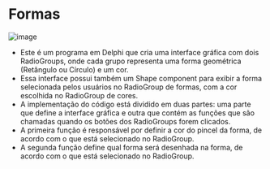 # Formas

![image](https://github.com/hqnicolas/Delphi7Exercices/assets/41456803/df2c6fd3-7e99-4f0f-a665-2db87bacddcc)

- Este é um programa em Delphi que cria uma interface gráfica com dois RadioGroups, onde cada grupo representa uma forma geométrica (Retângulo ou Círculo) e um cor.
- Essa interface possui também um Shape component para exibir a forma selecionada pelos usuários no RadioGroup de formas, com a cor escolhida no RadioGroup de cores.
- A implementação do código está dividido em duas partes: uma parte que define a interface gráfica e outra que contém as funções que são chamadas quando os botões dos RadioGroups forem clicados.
- A primeira função é responsável por definir a cor do pincel da forma, de acordo com o que está selecionado no RadioGroup.
- A segunda função define qual forma será desenhada na forma, de acordo com o que está selecionado no RadioGroup.
